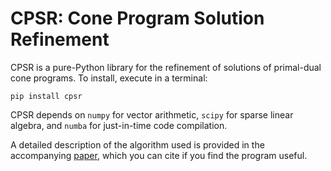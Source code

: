 # CPSR: Cone Program Solution Refinement

CPSR is a pure-Python library for the refinement of solutions of 
primal-dual cone programs. To install, execute in a terminal:

```
pip install cpsr
```

CPSR depends on `numpy` for vector arithmetic, 
`scipy` for sparse linear algebra,
and `numba` for just-in-time code compilation.

A detailed description of the algorithm used is provided
in the accompanying 
[paper](http://stanford.edu/~boyd/papers/cone_prog_refine.html),
which you can cite if you find the program useful.